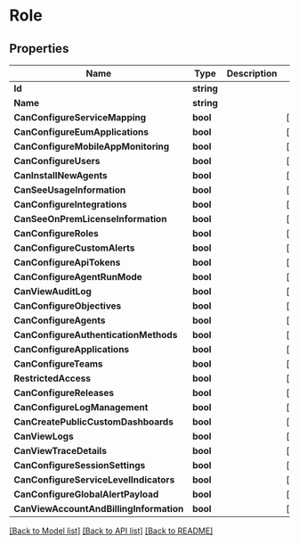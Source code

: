 # Role

## Properties

Name | Type | Description | Notes
------------ | ------------- | ------------- | -------------
**Id** | **string** |  | 
**Name** | **string** |  | 
**CanConfigureServiceMapping** | **bool** |  | [optional] 
**CanConfigureEumApplications** | **bool** |  | [optional] 
**CanConfigureMobileAppMonitoring** | **bool** |  | [optional] 
**CanConfigureUsers** | **bool** |  | [optional] 
**CanInstallNewAgents** | **bool** |  | [optional] 
**CanSeeUsageInformation** | **bool** |  | [optional] 
**CanConfigureIntegrations** | **bool** |  | [optional] 
**CanSeeOnPremLicenseInformation** | **bool** |  | [optional] 
**CanConfigureRoles** | **bool** |  | [optional] 
**CanConfigureCustomAlerts** | **bool** |  | [optional] 
**CanConfigureApiTokens** | **bool** |  | [optional] 
**CanConfigureAgentRunMode** | **bool** |  | [optional] 
**CanViewAuditLog** | **bool** |  | [optional] 
**CanConfigureObjectives** | **bool** |  | [optional] 
**CanConfigureAgents** | **bool** |  | [optional] 
**CanConfigureAuthenticationMethods** | **bool** |  | [optional] 
**CanConfigureApplications** | **bool** |  | [optional] 
**CanConfigureTeams** | **bool** |  | [optional] 
**RestrictedAccess** | **bool** |  | [optional] 
**CanConfigureReleases** | **bool** |  | [optional] 
**CanConfigureLogManagement** | **bool** |  | [optional] 
**CanCreatePublicCustomDashboards** | **bool** |  | [optional] 
**CanViewLogs** | **bool** |  | [optional] 
**CanViewTraceDetails** | **bool** |  | [optional] 
**CanConfigureSessionSettings** | **bool** |  | [optional] 
**CanConfigureServiceLevelIndicators** | **bool** |  | [optional] 
**CanConfigureGlobalAlertPayload** | **bool** |  | [optional] 
**CanViewAccountAndBillingInformation** | **bool** |  | [optional] 

[[Back to Model list]](../README.md#documentation-for-models) [[Back to API list]](../README.md#documentation-for-api-endpoints) [[Back to README]](../README.md)


